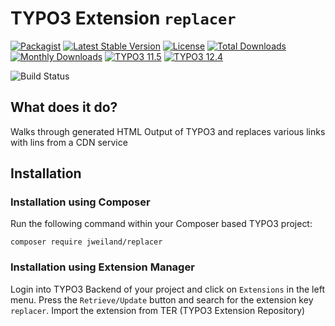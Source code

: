 # TYPO3 Extension `replacer`

[![Packagist][packagist-logo-stable]][extension-packagist-url]
[![Latest Stable Version][extension-build-shield]][extension-ter-url]
[![License][LICENSE_BADGE]][extension-packagist-url]
[![Total Downloads][extension-downloads-badge]][extension-packagist-url]
[![Monthly Downloads][extension-monthly-downloads]][extension-packagist-url]
[![TYPO3 11.5][TYPO3-shield-11]][TYPO3-11-url]
[![TYPO3 12.4][TYPO3-shield]][TYPO3-12-url]

![Build Status][extension-ci-shield]

## What does it do?

Walks through generated HTML Output of TYPO3 and replaces various links with lins from
a CDN service

## Installation

### Installation using Composer

Run the following command within your Composer based TYPO3 project:

```
composer require jweiland/replacer
```

### Installation using Extension Manager

Login into TYPO3 Backend of your project and click on `Extensions` in the left menu.
Press the `Retrieve/Update` button and search for the extension key `replacer`.
Import the extension from TER (TYPO3 Extension Repository)


<!-- MARKDOWN LINKS & IMAGES -->

[extension-build-shield]: https://poser.pugx.org/jweiland/replacer/v/stable.svg?style=for-the-badge

[extension-ci-shield]: https://github.com/jweiland-net/replacer/actions/workflows/ci.yml/badge.svg

[extension-downloads-badge]: https://poser.pugx.org/jweiland/replacer/d/total.svg?style=for-the-badge

[extension-monthly-downloads]: https://poser.pugx.org/jweiland/replacer/d/monthly?style=for-the-badge

[extension-ter-url]: https://extensions.typo3.org/extension/replacer/

[extension-packagist-url]: https://packagist.org/packages/jweiland/replacer/

[packagist-logo-stable]: https://img.shields.io/badge/--grey.svg?style=for-the-badge&logo=packagist&logoColor=white

[TYPO3-11-url]: https://get.typo3.org/version/11

[TYPO3-12-url]: https://get.typo3.org/version/12

[TYPO3-shield]: https://img.shields.io/badge/TYPO3-12.4-green.svg?style=for-the-badge&logo=typo3

[TYPO3-shield-11]: https://img.shields.io/badge/TYPO3-11.5-green.svg?style=for-the-badge&logo=typo3

[LICENSE_BADGE]: https://img.shields.io/github/license/jweiland-net/replacer?label=license&style=for-the-badge
